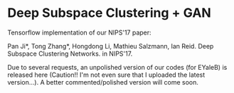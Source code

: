 # Deep Subspace Clustering + GAN

Tensorflow implementation of our NIPS'17 paper:

Pan Ji*, Tong Zhang*, Hongdong Li, Mathieu Salzmann, Ian Reid. Deep Subspace Clustering Networks. in NIPS'17.

Due to several requests, an unpolished version of our codes (for EYaleB) is released here (Caution!! I'm not even sure that I uploaded the latest version...). A better commented/polished version will come soon.
